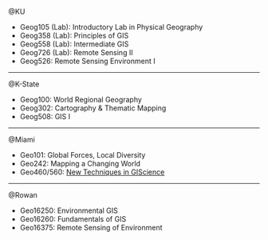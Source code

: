 @KU

* Geog105 \(Lab\): Introductory Lab in Physical Geography
* Geog358 \(Lab\): Principles of GIS
* Geog558 \(Lab\): Intermediate GIS
* Geog726 \(Lab\): Remote Sensing II
* Geog526: Remote Sensing Environment I

---

@K-State

* Geog100: World Regional Geography
* Geog302: Cartography & Thematic Mapping
* Geog508: GIS I

---

@Miami

* Geo101: Global Forces, Local Diversity
* Geo242: Mapping a Changing World
* Geo460/560: [New Techniques in GIScience](https://leee5.gitbooks.io/new-techniques-in-giscience/content/)

---

@Rowan

* Geo16250: Environmental GIS
* Geo16260: Fundamentals of GIS
* Geo16375: Remote Sensing of Environment




